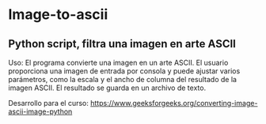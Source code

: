 # Image-to-ascii
Python script, filtra una imagen en arte ASCII
---------------------------------------------------------------------------------------------------
Uso:
El programa convierte una imagen en un arte ASCII. El usuario proporciona una imagen de entrada por consola 
y puede ajustar varios parámetros, como la escala y el ancho de columna del resultado de la imagen ASCII. 
El resultado se guarda en un archivo de texto.

Desarrollo para el curso: https://www.geeksforgeeks.org/converting-image-ascii-image-python
